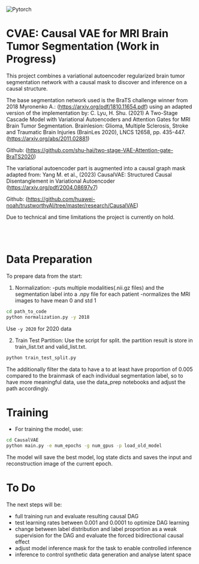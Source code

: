 ![Pytorch](https://img.shields.io/badge/Implemented%20in-Pytorch-red.svg)

# CVAE: Causal VAE for MRI Brain Tumor Segmentation (Work in Progress)

This project combines a variational autoencoder regularized brain tumor segmentation network with a causal mask to discover and inference on a causal structure.


The base segmentation network used is the BraTS challenge winner from 2018 Myronenko A.: (https://arxiv.org/pdf/1810.11654.pdf) using an adapted version of the implementation by: 
C. Lyu, H. Shu. (2021) A Two-Stage Cascade Model with Variational Autoencoders and Attention Gates for MRI Brain Tumor Segmentation. Brainlesion: Glioma, Multiple Sclerosis, Stroke and Traumatic Brain Injuries (BrainLes 2020), LNCS 12658, pp. 435-447. (https://arxiv.org/abs/2011.02881)

Github: (https://github.com/shu-hai/two-stage-VAE-Attention-gate-BraTS2020)

 
The variational autoencoder part is augmented into a causal graph mask adapted from:
Yang M. et al., (2023) CausalVAE: Structured Causal Disentanglement in Variational Autoencoder (https://arxiv.org/pdf/2004.08697v7)

Github: (https://github.com/huawei-noah/trustworthyAI/tree/master/research/CausalVAE)

Due to technical and time limitations the project is currently on hold.

<br /><br />




# Data Preparation

To prepare data from the start:
1. Normalization:
-puts multiple modalities(.nii.gz files) and the segmentation label into a .npy file for each patient
-normalizes the MRI images to have mean 0 and std 1

```bash
cd path_to_code
python normalization.py -y 2018
```
Use `-y 2020` for 2020 data

2. Train Test Partition:
Use the script for split. the partition result is store in train_list.txt and valid_list.txt.
```bash
python train_test_split.py
```

The additionally filter the data to have a to at least have proportion of 0.005 compared to the brainmask of each individual segmentation label, so to have more meaningful data, use the data_prep notebooks and adjust the path accordingly.


# Training
- For training the model, use:
```bash
cd CausalVAE
python main.py -e num_epochs -g num_gpus -p load_old_model
``` 
The model will save the best model, log state dicts and saves the input and reconstruction image of the current epoch.


# To Do

The next steps will be:
- full training run and evaluate resulting causal DAG
- test learning rates between 0.001 and 0.0001 to optimize DAG learning
- change between label distribution and label proportion as a weak supervision for the DAG and evaluate the forced bidirectional causal effect
- adjust model inference mask for the task to enable controlled inference
- inference to control synthetic data generation and analyse latent space
